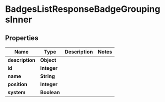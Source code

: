 

# BadgesListResponseBadgeGroupingsInner


## Properties

| Name | Type | Description | Notes |
|------------ | ------------- | ------------- | -------------|
|**description** | **Object** |  |  |
|**id** | **Integer** |  |  |
|**name** | **String** |  |  |
|**position** | **Integer** |  |  |
|**system** | **Boolean** |  |  |



